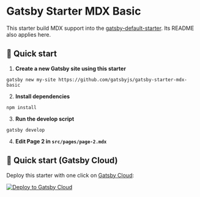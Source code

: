 # Gatsby Starter MDX Basic

This starter build MDX support into the
[gatsby-default-starter](https://github.com/gatsbyjs/gatsby-starter-default). Its
README also applies here.

## 🚀 Quick start

1. **Create a new Gatsby site using this starter**

```shell
gatsby new my-site https://github.com/gatsbyjs/gatsby-starter-mdx-basic
```

2. **Install dependencies**

```shell
npm install
```

3. **Run the develop script**

```shell
gatsby develop
```

4. **Edit Page 2 in `src/pages/page-2.mdx`**

## 🚀 Quick start (Gatsby Cloud)

Deploy this starter with one click on [Gatsby Cloud](https://www.gatsbyjs.com/cloud/):

[<img src="https://www.gatsbyjs.com/deploynow.svg" alt="Deploy to Gatsby Cloud">](https://www.gatsbyjs.com/dashboard/deploynow?url=https://github.com/gatsbyjs/gatsby-starter-mdx-basic)
